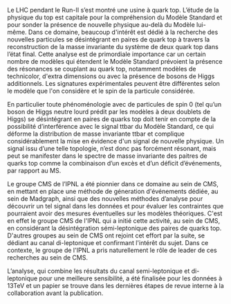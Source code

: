 Le LHC pendant le Run-II s’est montré une usine à quark top. L’étude de la physique du top est capitale pour la compréhension du Modèle Standard et pour sonder la présence de nouvelle physique au-delà du Modèle lui-même. Dans ce domaine, beaucoup d'intérêt est dédié à la recherche des nouvelles particules se désintégrant en paires de quark top à travers la reconstruction de la masse invariante du système de deux quark top dans l’état final.
Cette analyse est de primordiale importance car un certain nombre de modèles qui étendent le Modèle Standard prévoient la présence des résonances se couplant au quark top, notamment modèles de technicolor, d'extra dimensions ou avec la présence de bosons de Higgs additionnels. Les signatures expérimentales peuvent être différentes selon le modèle que l'on considère et le spin de la particule considérée. 

En particulier toute phénoménologie avec de particules de spin 0 (tel qu’un boson de Higgs neutre lourd prédit par les modèles à deux doublets de Higgs) se désintégrant en paires de quarks top doit tenir en compte de la possibilité d’interférence avec le signal ttbar du Modèle Standard, ce qui déforme la distribution de masse invariante ttbar et complique considérablement la mise en évidence d'un signal de nouvelle physique. Un signal issu d’une telle topologie, n’est donc pas forcément résonant, mais peut se manifester dans le spectre de masse invariante des paitres de quarks top comme la combinaison d’un excès et d’un déficit d’événements, par rapport au MS. 

Le groupe CMS de l’IPNL a été pionnier dans ce domaine au sein de CMS, en mettant en place une méthode de géneration d'événements dédiée, au sein de Madgraph, ainsi que des nouvelles méthodes d’analyse pour découvrir un tel signal dans les données et pour évaluer les contraintes que pourraient avoir des mesures éventuelles sur les modèles théoriques. C'est en effet le groupe CMS de l'IPNL qui a initié cette activité, au sein de CMS, en considérant la désintégration sémi-leptonique des paires de quarks top. D'autres groupes au sein de CMS ont rejoint cet effort par la suite, se dédiant au canal di-leptonique et confirmant l'intérêt du sujet. Dans ce contexte, le groupe de l'IPNL a pris naturellement le rôle de leader de ces recherches au sein de CMS.

L’analyse, qui combine les résultats du canal semi-leptonique et di-leptonique pour une meilleure sensibilité, a été finalisée pour les données à 13TeV et un papier se trouve dans les dernières étapes de revue interne à la collaboration avant la publication. 



